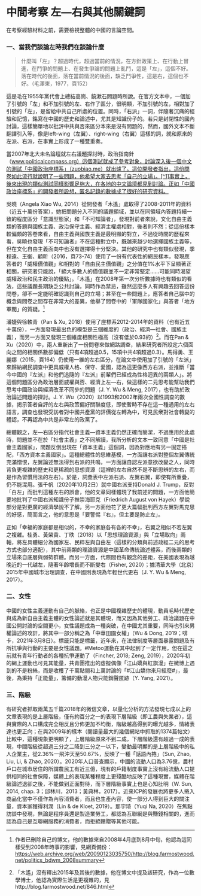 # 中間考察 左—右與其他關鍵詞

在考察經驗材料之前，需要檢視整體的中國的言論空間。

### 一、當我們談論左時我們在談論什麼

> 什麼叫「左」？超過時代，超過當前的情況，在方針政策上、在行動上冒進，在鬥爭的問題上、在發生爭論的問題上亂鬥，這是「左」，這個不好。落在時代的後面，落在當前情況的後面，缺乏鬥爭性，這是右，這個也不好。（毛澤東，1977，頁152）

這是毛在1955年黨代會上總結高崗、饒漱石問題時所說。在官方文本中，一個加了引號的「左」和不加引號的左、右作了區分，很明顯，不加引號的左，相對加了引號的「左」，是留給中共自己所處的位置。同時，「右派」一詞，伴隨著沉痛的經驗和記憶，銘寫在中國的歷史和論述中，尤其是知識份子的。若只是封閉性的國內討論，這樣簡單地以批評中共與否來區分本來是沒有問題的，然而，國外文本不斷翻譯引入等，像是left-wing（左翼）、right-wing（右翼）這樣的詞，就和原來的左派、右派，在事實上形成了一種雙重奏。

當2007年北大未名論壇就左右議題探討時，政治指南針（www.politicalcompass.org）這個測試就成了參考對象，討論深入後一個中文的測試「中國政治座標系」（zuobiao.me）就出爐了。這位開發者指出，這份問卷如此流行就說明了一些問題，他希望大家去思考「自己的立場」。[^1]事實上，後來出現的類似測試同樣影響足夠大，在各地的中文論壇都見到討論。正如「中國政治座標系」的開發者所設想，匿名記錄的數據成了很好的研究資料。

吳曉（Angela Xiao Wu, 2014）從開發者「木遙」處取得了2008-2011年的資料（近五十萬份答案），她把問題分入不同的議題領域，並以在同領域內答題持續一致的程度區分「意識型態家」和「不可知論者」，發現對前者來說，文化自由主義類的答題與國族主義、政治保守主義、經濟主權處相對，後者則不然；從這份樣本較偏頗的答卷來看，自由主義與國族主義是最明顯的對立，不過從時間的歷程來看，吳曉也發現「不可知論者」不在這種對立中，既越來越少地選擇國族主義等，但在文化自由主義面向中也沒有選擇得十分堅決。其他的研究中也有類似發現，季程遠、王衡、顧昕（2016，頁73-74）使用了一份有代表性的網民樣本，發現應答者的「威權價值觀」和相對的「自由民主價值觀」之分值在1%水平下呈顯著正相關，研究者只能說，「絕大多數人的價值觀並不一定非常堅定……可能同時渴望威權政治和民主政治的優點」。「木遙」在2008年第一次分析數據時也有類似的看法，這些議題長期缺乏公共討論，同時作為禁忌，雖然這麼多人有興趣去回答這份問卷，卻不一定能明確認識到自己的立場；甚至在一些問題上，應答者自己腦中的概念與問卷之間存在非常大的差異，他舉了問卷中的「軍隊國家化」與答者「地方軍閥」的質疑。[^2]

潘婕與徐軼青（Pan & Xu, 2018）使用了座標系2012-2014年的資料（也有近五十萬份），一方面發現最出色的模型是三個維度的（政治、經濟—社會、國族主義），而另一方面又發現三個維度相關性極高（沒有低於0.93的）[^3]。而在Pan & Xu（2020）中，兩人重新出了一份問卷來做網路調查，結果研究者所設定六個面向之間的相關係數卻偏低（只有4項超過0.5，15項中共4項超過0.3）。馬得勇、王麗娜（2015，頁164）仍使用一維的左右區分，在論文中使用加了引號的「左派」來歸納網民調查中更具威權人格、保守、愛國，認為這更像西方右派，並推斷「當今中國的『左派』和他們追隨的『左派』前輩們已經成為性格迥異的兩類人」。將這個問題區分為政治層面威權與否、經濟上左—右，做這樣的二元思考能幫助我們思考中國政治與經濟改革不同步的問題（J. Y. Wu & Meng, 2017），也有助於政治論述問題的探討。J. Y. Wu（2020）以1993和2002年兩次全國性調查的數據，揭示答者自評的左右與政策偏好關聯度低，即使暫時不存在這一種通用的左右語言，調查也發現受訪者對中國共產黨的評價從左轉為中，可見民衆對社會轉變的體認，不再認為中共是非常左的政黨了。

總體觀之，左—右區分指代社會主義—資本主義仍然正確而簡潔，不過應用於此處時，問題並不在於「社會主義」之不同解讀，我所分析的文本一致同意「中國是社會主義國家」，問題反倒出現在「資本主義」這個詞，因為對應地有另一固定搭配，「西方資本主義國家」。這種總體性的思維基模，一方面讓右派對整個左翼傳統充滿憎恨，左翼論述無法得到右派的共鳴，一方面讓自認左派意欲改變之人，同時背負更複雜的歷史和更稀疏的思想資源（這裡的左右自然不是不斷思辨的左右，而是作為習慣用法的左右）。於是，詞彙表中左派右派、左翼右翼，即使有所重疊，仍不能混用。張千帆（2020年10月2日）就中國右派支持Donald J. Trump，反對「白左」而批判這種左右的誤會，他的文章同樣體現了我前述的問題，一方面他簡要地批判了中國右派知識份子推崇海耶克（Friedrich August von Hayek）學說部分是對更廣的經濟學說不了解，另一方面他花了更大篇幅批判西方左翼對馬克思的好感，簡而言之，他的意思是「要警惕『右』，但主要是防止左」。

正如「幸福的家庭都是相似的，不幸的家庭各有各的不幸」，右翼之相似不若左翼之複雜。桂勇、黃榮貴、丁昳（2018）以「思想理論資源」與「立場取向」兩軸，將左具體細分為國家左、民粹左與自由左（這樣的分類與前述政經二元的思考方式也部分適配），其中前兩類的理論資源是中國革命傳統論述體系，而後兩類的立場來自底層與弱勢群體。而另一方面，代際間也有觀念的差距，在美國表現為越晚近的一代越左，隨著年齡增長而不斷變右（Fisher, 2020）；據清華大學（北京）2015年中國城市治理調查，在中國則表現為年輕世代更右（J. Y. Wu & Meng, 2017）。

### 二、女性

中國的女性主義運動有自己的脈絡，也正是中國複雜歷史的體現，動員毛時代歷史與成為新自由主義主體的女性論述就是其體現，而又因為其他勞工、政治議題在中國公開討論的空間更小，女性議題成為一種突破，在中國尤其重要，同時也引來男權論述的攻訐，將其中一部分稱之為「中華田園女權」（Wu & Dong, 2019；啡卡，2021年3月8日）。標籤只能是標籤，近年來，在法律制度等層面暴露問題及有所抗爭與行動的主要是女性議題。#Metoo運動在其中起到了一定作用，但在這之前就有青年行動者的各種抗爭運動了（Fincher, 2018; Zeng, 2019），2020年初的網上運動也可見其能量，共青團推出的虛擬偶像「江山嬌與紅旗漫」在微博上遇到的不是粉絲，而是收穫了千萬點閱和上萬討論的「#江山嬌你來月經麼#」，最後，為秉持「正能量」，籌備的動漫人物只能銷聲匿跡（Y. Yang, 2021）。

### 三、階級

有研究者抓取兩萬五千篇2018年的微信文章，以量化分析的方法發現七成以上的文章表現的是上層階級，僅有約百分之一的表現下層階級（即工農與失業者），這與實際的人口構成完全相反且分佈更加不均衡，階級越高得到的曝光越多，情緒表達也更正向；在與2009年的樣本（閱讀量最大的幾個網站中抓取的1374篇帖文）比較中，這種現象更明顯了，上層階級原來不到二成，下層階級還有超過一成的表現，中間階級從超過三分之二降到三分之一以下，變動最明顯的是上層階級中的私人企業主，從2.36%一飛沖天至50.67%，反映了一種「話語內捲」（Sun, Zhao, Liu, Li, & Zhao, 2020）。2020年人口普查顯示，中國的流動人口為3.76億，農村戶口在城市居住的所謂農民工有近三億，現有的戶籍制度事實上沒有給流動人口提供相同的社會保障，媒體上的表現某種程度上更殘酷地反映了這種現實，媒體在階級論述退卻之後，不能做到正面對待，而下層階級事實上也是心知肚明（W. Sun, 2014, chap. 3；邱林川，2013；黃典林，2017）。近來ICP的發展也將更多人捲入商品化當中不僅作為內容消費者，而且也生產內容，使一部分人得到巨大的關注量，資本家獲得利潤（Lin & de Kloet, 2019）。那宇琦（Yuqi Na, 2020）在焦點訪談中發現，無論是程序員還是製造業勞工，都認為互聯網是與賺錢相關的，進而認為自己是互聯網服務的消費者，而拒絕饋贈等其他可能。

[^1]: https://blog.farmostwood.net/167.html
[^2]: 作者已刪除自己的博文，他的數據來自2008年4月底到8月中旬，他認為這同樣受到2008年時事的影響，見網頁備份：https://web.archive.org/web/20090123035750/http://blog.farmostwood.net/politics_bdwm_2008summary
[^3]: 「木遙」沒有釋出2015年及其後的數據，他在博文中提及該研究，作為一位數學博士，他認為實際生活是更複雜的，見http://blog.farmostwood.net/846.html